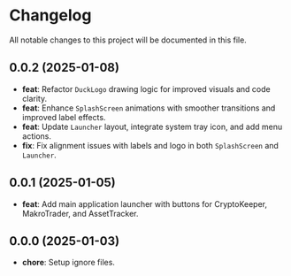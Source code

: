# Changelog

All notable changes to this project will be documented in this file.

## 0.0.2 (2025-01-08)

- **feat**: Refactor `DuckLogo` drawing logic for improved visuals and code clarity.
- **feat**: Enhance `SplashScreen` animations with smoother transitions and improved label effects.
- **feat**: Update `Launcher` layout, integrate system tray icon, and add menu actions.
- **fix**: Fix alignment issues with labels and logo in both `SplashScreen` and `Launcher`.

## 0.0.1 (2025-01-05)

- **feat**: Add main application launcher with buttons for CryptoKeeper, MakroTrader, and AssetTracker.

## 0.0.0 (2025-01-03)

- **chore**: Setup ignore files.
